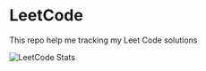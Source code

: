 # LeetCode
This repo help me tracking my Leet Code solutions


 ![LeetCode Stats](https://leetcard.jacoblin.cool/Hantaro171902?theme=dark&font=Source%20Code%20Pro&ext=heatmap)
